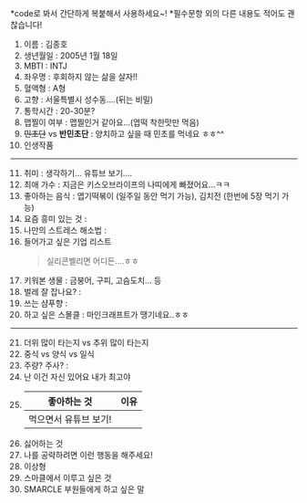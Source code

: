 *code로 봐서 간단하게 복붙해서 사용하세요~!
*필수문항 외의 다른 내용도 적어도 괜찮습니다!

1. 이름 : 김종호
2. 생년월일 : 2005년 1월 18일
3. MBTI : INTJ
4. 좌우명 : 후회하지 않는 삶을 살자!!
5. 혈액형 : A형
6. 고향 : 서울특별시 성수동....(뒤는 비밀)
7. 통학시간 : 20-30분? 
8. 맵찔이 여부 : 맵찔인거 같아요...(엽떡 착한맛만 먹음)
9. ~~민초단~~ vs **반민초단** : 양치하고 싶을 때 민초를 먹네요 ㅎㅎ^^
10. 인생작품
---
11. 취미 : 생각하기... 유튜브 보기....
12. 최애 가수 : 지금은 키스오브라이프의 나띠에게 빠졌어요...ㅋㅋ
13. 좋아하는 음식 : 엽기떡볶이 (일주일 동안 먹기 가능), 김치전 (한번에 5장 먹기 가능)
14. 요즘 흥미 있는 것 : 
15. 나만의 스트레스 해소법 : 
16. 들어가고 싶은 기업 리스트
    > 실리콘벨리면 어디든....ㅎㅎ
18. 키워본 생물 : 금붕어, 구피, 고슴도치... 등
19. 벌레 잘 잡나요? : 
20. 쓰는 샴푸향 : 
21. 하고 싶은 스몰클 : 마인크래프트가 땡기네요..ㅎㅎ
***
21. 더위 많이 타는지 vs 추위 많이 타는지 
22. 중식 vs 양식 vs 일식
23. 주량? 주사? : 
24. 난 이건 자신 있어요 내가 최고야
25. |좋아하는 것|이유|
    |:---:|:---|
    |먹으면서 유튜브 보기!||    
27. 싫어하는 것
28. 나를 공략하려면 이런 행동을 해주세요!
29. 이상형
30. 스마클에서 이루고 싶은 것
31. SMARCLE 부원들에게 하고 싶은 말

